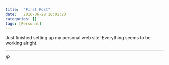 ```yaml
---
title:  "First Post"
date:   2016-06-28 18:01:23
categories: []
tags: [Personal]
---
```

Just finished setting up my personal web site!
Everything seems to be working alright.

---
/P
